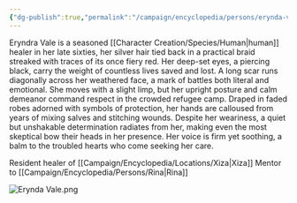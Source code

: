 ```yaml
---
{"dg-publish":true,"permalink":"/campaign/encyclopedia/persons/erynda-vale/"}
---
```


Eryndra Vale is a seasoned [[Character Creation/Species/Human\|human]] healer in her late sixties, her silver hair tied back in a practical braid streaked with traces of its once fiery red. Her deep-set eyes, a piercing black, carry the weight of countless lives saved and lost. A long scar runs diagonally across her weathered face, a mark of battles both literal and emotional. She moves with a slight limp, but her upright posture and calm demeanor command respect in the crowded refugee camp. Draped in faded robes adorned with symbols of protection, her hands are calloused from years of mixing salves and stitching wounds. Despite her weariness, a quiet but unshakable determination radiates from her, making even the most skeptical bow their heads in her presence. Her voice is firm yet soothing, a balm to the troubled hearts who come seeking her care. 

Resident healer of [[Campaign/Encyclopedia/Locations/Xiza\|Xiza]]
Mentor to [[Campaign/Encyclopedia/Persons/Rina\|Rina]]

![Erynda Vale.png](/img/user/Config/DATA/Image%20Storage/Erynda%20Vale.png)